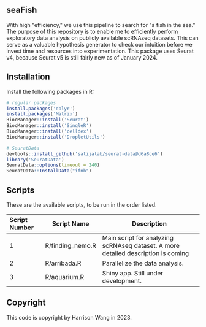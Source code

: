 ## seaFish

With high "efficiency," we use this pipeline to search for "a fish in the sea." The purpose of this repository is to enable me to efficiently perform exploratory data analysis on publicly available scRNAseq datasets. This can serve as a valuable hypothesis generator to check our intuition before we invest time and resources into experimentation. This package uses Seurat v4, because Seurat v5 is still fairly new as of January 2024.

## Installation

Install the following packages in R:

```R
# regular packages
install.packages('dplyr')
install.packages('Matrix')
BiocManager::install('Seurat')
BiocManager::install('SingleR')
BiocManager::install('celldex')
BiocManager::install('DropletUtils')

# SeuratData
devtools::install_github('satijalab/seurat-data@d6a8ce6')
library('SeuratData')
SeuratData::options(timeout = 240)
SeuratData::InstallData("ifnb")
```

## Scripts

These are the available scripts, to be run in the order listed.

| Script Number | Script Name | Description |
| :--- | ------ | ----------- |
| 1 | R/finding\_nemo.R | Main script for analyzing scRNAseq dataset. A more detailed description is coming |
| 2 | R/arribada.R | Parallelize the data analysis. |
| 3 | R/aquarium.R  | Shiny app. Still under development. |


## Copyright

This code is copyright by Harrison Wang in 2023.
